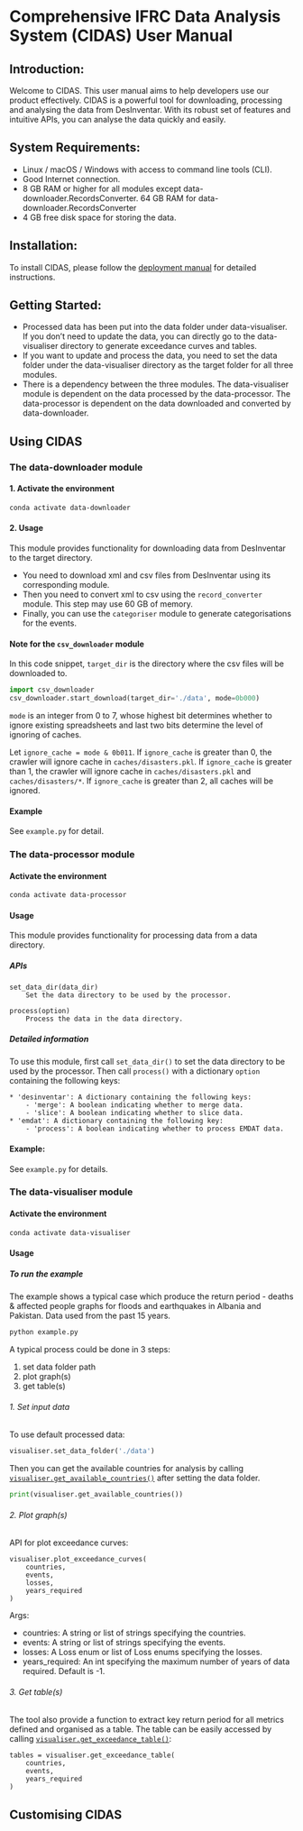 # Comprehensive IFRC Data Analysis System (CIDAS) User Manual

## Introduction:
Welcome to CIDAS. This user manual aims to help developers use our product 
effectively. CIDAS is a powerful tool for downloading, processing and analysing 
the data from DesInventar. With its robust set of features and intuitive APIs, 
you can analyse the data quickly and easily.

## System Requirements:
- Linux / macOS / Windows with access to command line tools (CLI).
- Good Internet connection.
- 8 GB RAM or higher for all modules except data-downloader.RecordsConverter. 
  64 GB RAM for data-downloader.RecordsConverter
- 4 GB free disk space for storing the data.

## Installation:
To install CIDAS, please follow the 
[deployment manual](https://github.com/COMP0016-IFRC-Team5/.github/blob/main/Deployment-Manual.md) 
for detailed instructions.

## Getting Started:
- Processed data has been put into the data folder under data-visualiser. If 
  you don’t need to update the data, you can directly go to the data-visualiser 
  directory to generate exceedance curves and tables.  
- If you want to update and process the data, you need to set the data folder 
  under the data-visualiser directory as the target folder for all three 
  modules.  
- There is a dependency between the three modules. The data-visualiser module 
  is dependent on the data processed by the data-processor. The data-processor 
  is dependent on the data downloaded and converted by data-downloader.

## Using CIDAS

### The data-downloader module

#### 1. Activate the environment
```bash
conda activate data-downloader
```

#### 2. Usage
This module provides functionality for downloading data from DesInventar to the 
target directory.  
- You need to download xml and csv files from DesInventar using its 
  corresponding module. 
- Then you need to convert xml to csv using the `record_converter` module. This 
  step may use 60 GB of memory.
- Finally, you can use the `categoriser` module to generate categorisations for 
  the events.

#### Note for the `csv_downloader` module
In this code snippet, `target_dir` is the directory where the csv files will be 
downloaded to.
```python
import csv_downloader
csv_downloader.start_download(target_dir='./data', mode=0b000)
```
`mode` is an integer from 0 to 7, whose highest bit determines whether to 
ignore existing spreadsheets and last two bits determine the level of ignoring 
of caches.

Let `ignore_cache = mode & 0b011`. If `ignore_cache` is greater than 0, the 
crawler will ignore cache in `caches/disasters.pkl`. If `ignore_cache` is 
greater than 1, the crawler will ignore cache in `caches/disasters.pkl` and 
`caches/disasters/*`. If `ignore_cache` is greater than 2, all caches will be 
ignored.

#### Example
See `example.py` for detail.

### The data-processor module

#### Activate the environment
```bash
conda activate data-processor
```

#### Usage
This module provides functionality for processing data from a data directory.

##### APIs
```
set_data_dir(data_dir)
    Set the data directory to be used by the processor.

process(option)
    Process the data in the data directory.
```

##### Detailed information
To use this module, first call `set_data_dir()` to set the data directory to be
used by the processor. Then call `process()` with a dictionary `option`
containing the following keys:
```
* 'desinventar': A dictionary containing the following keys:
    - 'merge': A boolean indicating whether to merge data.
    - 'slice': A boolean indicating whether to slice data.
* 'emdat': A dictionary containing the following key:
    - 'process': A boolean indicating whether to process EMDAT data.
```

#### Example:
See `example.py` for details.

### The data-visualiser module

#### Activate the environment
```bash
conda activate data-visualiser
```
#### Usage
##### To run the example
The example shows a typical case which produce the return period - deaths & 
affected people graphs for floods and earthquakes in Albania and Pakistan. Data 
used from the past 15 years.

```bash
python example.py
```
A typical process could be done in 3 steps:
1. set data folder path
2. plot graph(s)
3. get table(s)


###### 1. Set input data

To use default processed data:

```python
visualiser.set_data_folder('./data')
``` 
Then you can get the available countries for analysis by
calling [`visualiser.get_available_countries()`](https://github.com/COMP0016-IFRC-Team5/data-visualiser/blob/main/example.py#L5)
after setting the data folder.

```python
print(visualiser.get_available_countries())
```

###### 2. Plot graph(s)

API for plot exceedance curves:
```
visualiser.plot_exceedance_curves(
    countries,
    events,
    losses,
    years_required
)
```
Args:
- countries: A string or list of strings specifying the countries. 
- events: A string or list of strings specifying the events. 
- losses: A Loss enum or list of Loss enums specifying the losses. 
- years_required: An int specifying the maximum number of years of data 
  required. Default is -1.


###### 3. Get table(s)
The tool also provide a function to extract key return period for all metrics 
defined and organised as a table. The table can be easily accessed by calling 
[`visualiser.get_exceedance_table()`](https://github.com/COMP0016-IFRC-Team5/data-visualiser/blob/main/example.py#L22):

```
tables = visualiser.get_exceedance_table(
    countries,
    events,
    years_required
)
```

## Customising CIDAS
